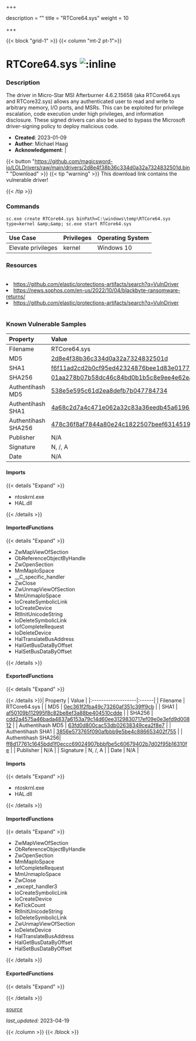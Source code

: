 +++

description = ""
title = "RTCore64.sys"
weight = 10

+++


{{< block "grid-1" >}}
{{< column "mt-2 pt-1">}}


# RTCore64.sys ![:inline](/images/twitter_verified.png) 


### Description

The driver in Micro-Star MSI Afterburner 4.6.2.15658 (aka RTCore64.sys and RTCore32.sys) allows any authenticated user to read and write to arbitrary memory, I/O ports, and MSRs. This can be exploited for privilege escalation, code execution under high privileges, and information disclosure. These signed drivers can also be used to bypass the Microsoft driver-signing policy to deploy malicious code.

- **Created**: 2023-01-09
- **Author**: Michael Haag
- **Acknowledgement**:  | [](https://twitter.com/)

{{< button "https://github.com/magicsword-io/LOLDrivers/raw/main/drivers/2d8e4f38b36c334d0a32a7324832501d.bin" "Download" >}}
{{< tip "warning" >}}
This download link contains the vulnerable driver!

{{< /tip >}}

### Commands

```
sc.exe create RTCore64.sys binPath=C:\windows\temp\RTCore64.sys type=kernel &amp;&amp; sc.exe start RTCore64.sys
```

| Use Case | Privileges | Operating System | 
|:---- | ---- | ---- |
| Elevate privileges | kernel | Windows 10 |

### Resources
<br>
<li><a href=" https://github.com/elastic/protections-artifacts/search?q=VulnDriver"> https://github.com/elastic/protections-artifacts/search?q=VulnDriver</a></li>
<li><a href="https://news.sophos.com/en-us/2022/10/04/blackbyte-ransomware-returns/">https://news.sophos.com/en-us/2022/10/04/blackbyte-ransomware-returns/</a></li>
<li><a href="https://github.com/elastic/protections-artifacts/search?q=VulnDriver">https://github.com/elastic/protections-artifacts/search?q=VulnDriver</a></li>
<br>

### Known Vulnerable Samples

| Property           | Value |
|:-------------------|:------|
| Filename           | RTCore64.sys |
| MD5                | [2d8e4f38b36c334d0a32a7324832501d](https://www.virustotal.com/gui/file/2d8e4f38b36c334d0a32a7324832501d) |
| SHA1               | [f6f11ad2cd2b0cf95ed42324876bee1d83e01775](https://www.virustotal.com/gui/file/f6f11ad2cd2b0cf95ed42324876bee1d83e01775) |
| SHA256             | [01aa278b07b58dc46c84bd0b1b5c8e9ee4e62ea0bf7a695862444af32e87f1fd](https://www.virustotal.com/gui/file/01aa278b07b58dc46c84bd0b1b5c8e9ee4e62ea0bf7a695862444af32e87f1fd) |
| Authentihash MD5   | [538e5e595c61d2ea8defb7b047784734](https://www.virustotal.com/gui/search/authentihash%253A538e5e595c61d2ea8defb7b047784734) |
| Authentihash SHA1  | [4a68c2d7a4c471e062a32c83a36eedb45a619683](https://www.virustotal.com/gui/search/authentihash%253A4a68c2d7a4c471e062a32c83a36eedb45a619683) |
| Authentihash SHA256| [478c36f8af7844a80e24c1822507beef6314519185717ec7ae224a0e04b2f330](https://www.virustotal.com/gui/search/authentihash%253A478c36f8af7844a80e24c1822507beef6314519185717ec7ae224a0e04b2f330) |
| Publisher         | N/A |
| Signature         | N, /, A   |
| Date                | N/A |


#### Imports
{{< details "Expand" >}}
* ntoskrnl.exe
* HAL.dll

{{< /details >}}
#### ImportedFunctions
{{< details "Expand" >}}
* ZwMapViewOfSection
* ObReferenceObjectByHandle
* ZwOpenSection
* MmMapIoSpace
* __C_specific_handler
* ZwClose
* ZwUnmapViewOfSection
* MmUnmapIoSpace
* IoCreateSymbolicLink
* IoCreateDevice
* RtlInitUnicodeString
* IoDeleteSymbolicLink
* IofCompleteRequest
* IoDeleteDevice
* HalTranslateBusAddress
* HalGetBusDataByOffset
* HalSetBusDataByOffset

{{< /details >}}
#### ExportedFunctions
{{< details "Expand" >}}

{{< /details >}}| Property           | Value |
|:-------------------|:------|
| Filename           | RTCore64.sys |
| MD5                | [0ec361f2fba49c73260af351c39ff9cb](https://www.virustotal.com/gui/file/0ec361f2fba49c73260af351c39ff9cb) |
| SHA1               | [af50109b112995f8c82be8ef3a88be404510cdde](https://www.virustotal.com/gui/file/af50109b112995f8c82be8ef3a88be404510cdde) |
| SHA256             | [cdd2a4575a46bada4837a6153a79c14d60ee3129830717ef09e0e3efd9d00812](https://www.virustotal.com/gui/file/cdd2a4575a46bada4837a6153a79c14d60ee3129830717ef09e0e3efd9d00812) |
| Authentihash MD5   | [63fd0d800cac53db02638349cea2f8e7](https://www.virustotal.com/gui/search/authentihash%253A63fd0d800cac53db02638349cea2f8e7) |
| Authentihash SHA1  | [3856e573765f090afbbb9e5be4c886653402f755](https://www.virustotal.com/gui/search/authentihash%253A3856e573765f090afbbb9e5be4c886653402f755) |
| Authentihash SHA256| [ff8d17761c1645bdd1f0eccc69024907bbbfbe5c60679402b7d02f95b16310fe](https://www.virustotal.com/gui/search/authentihash%253Aff8d17761c1645bdd1f0eccc69024907bbbfbe5c60679402b7d02f95b16310fe) |
| Publisher         | N/A |
| Signature         | N, /, A   |
| Date                | N/A |


#### Imports
{{< details "Expand" >}}
* ntoskrnl.exe
* HAL.dll

{{< /details >}}
#### ImportedFunctions
{{< details "Expand" >}}
* ZwMapViewOfSection
* ObReferenceObjectByHandle
* ZwOpenSection
* MmMapIoSpace
* IofCompleteRequest
* MmUnmapIoSpace
* ZwClose
* _except_handler3
* IoCreateSymbolicLink
* IoCreateDevice
* KeTickCount
* RtlInitUnicodeString
* IoDeleteSymbolicLink
* ZwUnmapViewOfSection
* IoDeleteDevice
* HalTranslateBusAddress
* HalGetBusDataByOffset
* HalSetBusDataByOffset

{{< /details >}}
#### ExportedFunctions
{{< details "Expand" >}}

{{< /details >}}


[*source*](https://github.com/magicsword-io/LOLDrivers/tree/main/yaml/rtcore64.yaml)

*last_updated:* 2023-04-19








{{< /column >}}
{{< /block >}}
